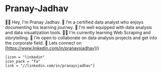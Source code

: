 # Pranay-Jadhav
👋🏻 Hey, I'm Pranay Jadhav.
📓 I’m a certified data analyst who enjoys documenting his learning journey.
💯 I'm well equipped with data analysis and data visualization tools.
👨‍💻 I'm currently learning Web Scraping and storytelling.
👐 I’m open to collaborate on data analysis projects and get into the corporate field.
💬 Lets connect on [https://www.linkedin.com/in/pranaysjadhav]()

    [icon = "linkedin"
    icon_pack = "fa"
    link = "//linkedin.com/in/pranaysjadhav"]
    
